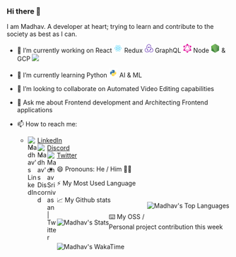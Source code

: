 ### Hi there 👋

I am Madhav. A developer at heart; trying to learn and contribute to the society as best as I can.

- 🔭 I’m currently working on React 
<code><img height="20" src="https://raw.githubusercontent.com/github/explore/80688e429a7d4ef2fca1e82350fe8e3517d3494d/topics/react/react.png"></code> Redux <code><img height="20" src="https://raw.githubusercontent.com/github/explore/80688e429a7d4ef2fca1e82350fe8e3517d3494d/topics/redux/redux.png"></code> GraphQL <code><img height="20" src="https://raw.githubusercontent.com/github/explore/5c058a388828bb5fde0bcafd4bc867b5bb3f26f3/topics/graphql/graphql.png"></code>
Node <code><img height="20" src="https://raw.githubusercontent.com/github/explore/80688e429a7d4ef2fca1e82350fe8e3517d3494d/topics/nodejs/nodejs.png"></code> & GCP <code><img height="20" src="https://avatars.githubusercontent.com/u/2810941?s=200&v=4"></code> 
- 🌱 I’m currently learning Python <code><img height="20" src="https://raw.githubusercontent.com/github/explore/80688e429a7d4ef2fca1e82350fe8e3517d3494d/topics/python/python.png"></code> AI & ML
- 👯 I’m looking to collaborate on Automated Video Editing capabilities
- 💬 Ask me about Frontend development and Architecting Frontend applications
- 📫 How to reach me:
  - <a href="https://www.linkedin.com/in/sbmadhav/"> LinkedIn <img align="left" alt="Madhav's LinkedIn" width="22px" src="https://raw.githubusercontent.com/peterthehan/peterthehan/master/assets/linkedin.svg" /></a>
  - <a href="https://discord.gg/C4zu6xq7"> Discord <img align="left" alt="Madhav's Discord" width="22px" src="https://raw.githubusercontent.com/peterthehan/peterthehan/master/assets/discord.svg" /></a>
  - <a href="https://www.twitter.com/sbmadhav"> Twitter <img align="left" alt="Madhav Srinivasan | Twitter" width="22px" src="https://raw.githubusercontent.com/peterthehan/peterthehan/master/assets/twitter.svg" /></a>

- 😄 Pronouns: He / Him 👨‍💼

⚡ My Most Used Language
 <p  align="left" style="float:right" float="right">  <img src="https://github-readme-stats.vercel.app/api/top-langs/?username=sbmadhav&layout=compact&show_icons=true&theme=gotham" alt="Madhav's Top Languages">

📈 My Github stats

<p align="left" style="float:left" float="left"> <img src="https://github-readme-stats.vercel.app/api?username=sbmadhav&show_icons=true&theme=gotham" alt="Madhav's Stats" />
  
⌨️ My OSS / Personal project contribution this week
  <p align="left" style="float:left" float="left"> <img src="https://github-readme-stats.vercel.app/api/wakatime?username=sbmadhav&show_icons=true&theme=gotham" alt="Madhav's WakaTime" />
